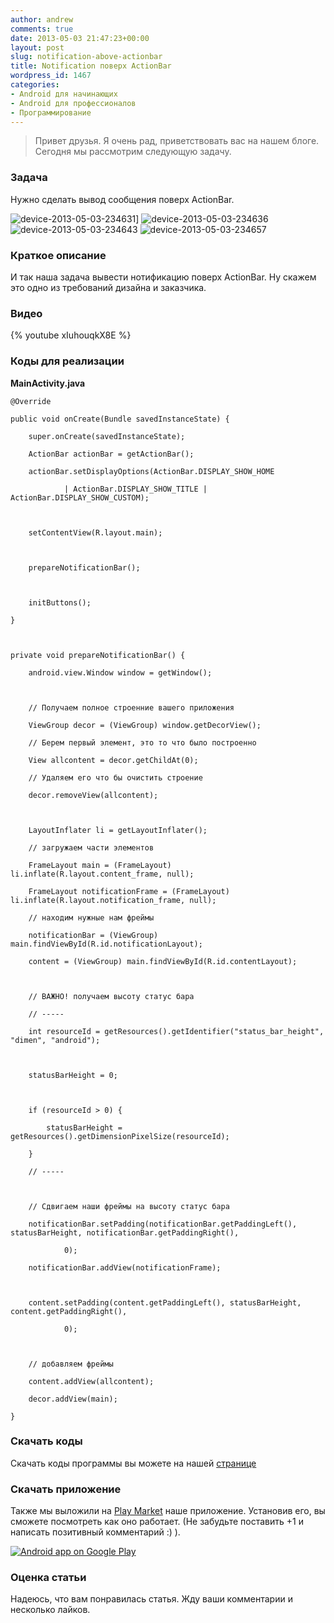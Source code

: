 ```yaml
---
author: andrew
comments: true
date: 2013-05-03 21:47:23+00:00
layout: post
slug: notification-above-actionbar
title: Notification поверх ActionBar
wordpress_id: 1467
categories:
- Android для начинающих
- Android для профессионалов
- Программирование
---
```


> 


> 
> Привет друзья. Я очень рад, приветствовать вас на нашем блоге. Сегодня мы рассмотрим следующую задачу.
> 
> 







### Задача





Нужно сделать вывод сообщения поверх ActionBar.


 <!-- more -->

![device-2013-05-03-234631](http://android-helper.com.ua/images/uploads/2013/05/device-2013-05-03-234631.png)]
![device-2013-05-03-234636](http://android-helper.com.ua/images/uploads/2013/05/device-2013-05-03-234636.png)
![device-2013-05-03-234643](http://android-helper.com.ua/images/uploads/2013/05/device-2013-05-03-234643.png)
![device-2013-05-03-234657](http://android-helper.com.ua/images/uploads/2013/05/device-2013-05-03-234657.png)




### Краткое описание





И так наша задача вывести нотификацию поверх ActionBar. Ну скажем это одно из требований дизайна и заказчика.





### Видео


{% youtube xIuhouqkX8E %}






### Коды для реализации





**MainActivity.java**




    
    @Override
    
    public void onCreate(Bundle savedInstanceState) {
    
        super.onCreate(savedInstanceState);
    
        ActionBar actionBar = getActionBar();
    
        actionBar.setDisplayOptions(ActionBar.DISPLAY_SHOW_HOME
    
                | ActionBar.DISPLAY_SHOW_TITLE | ActionBar.DISPLAY_SHOW_CUSTOM);
    
    
    
        setContentView(R.layout.main);
    
    
    
        prepareNotificationBar();
    
    
    
        initButtons();
    
    }
    
    
    
    private void prepareNotificationBar() {
    
        android.view.Window window = getWindow();
    
    
    
        // Получаем полное строенние вашего приложения
    
        ViewGroup decor = (ViewGroup) window.getDecorView();
    
        // Берем первый элемент, это то что было построенно
    
        View allcontent = decor.getChildAt(0);
    
        // Удаляем его что бы очистить строение
    
        decor.removeView(allcontent);
    
    
    
        LayoutInflater li = getLayoutInflater();
    
        // загружаем части элементов
    
        FrameLayout main = (FrameLayout) li.inflate(R.layout.content_frame, null);
    
        FrameLayout notificationFrame = (FrameLayout) li.inflate(R.layout.notification_frame, null);
    
        // находим нужные нам фреймы
    
        notificationBar = (ViewGroup) main.findViewById(R.id.notificationLayout);
    
        content = (ViewGroup) main.findViewById(R.id.contentLayout);
    
    
    
        // ВАЖНО! получаем высоту статус бара
    
        // -----
    
        int resourceId = getResources().getIdentifier("status_bar_height", "dimen", "android");
    
    
    
        statusBarHeight = 0;
    
    
    
        if (resourceId > 0) {
    
            statusBarHeight = getResources().getDimensionPixelSize(resourceId);
    
        }
    
        // -----
    
    
    
        // Сдвигаем наши фреймы на высоту статус бара
    
        notificationBar.setPadding(notificationBar.getPaddingLeft(), statusBarHeight, notificationBar.getPaddingRight(),
    
                0);
    
        notificationBar.addView(notificationFrame);
    
    
    
        content.setPadding(content.getPaddingLeft(), statusBarHeight, content.getPaddingRight(),
    
                0);
    
    
    
        // добавляем фреймы
    
        content.addView(allcontent);
    
        decor.addView(main);
    
    }
    
    







### Скачать коды





Скачать коды программы вы можете на нашей [странице](http://android-helper.com.ua/codes/)





### Скачать приложение





Также мы выложили на [Play Market](https://play.google.com/store/apps/details?id=com.android_helper.ActionBarNotification) наше приложение. Установив его, вы сможете посмотреть как оно работает. (Не забудьте поставить +1 и написать позитивный комментарий :) ).





[![Android app on Google Play](https://developer.android.com/images/brand/en_app_rgb_wo_45.png)](https://play.google.com/store/apps/details?id=com.android_helper.ActionBarNotification)





### Оценка статьи





Надеюсь, что вам понравилась статья. Жду ваши комментарии и несколько лайков.
